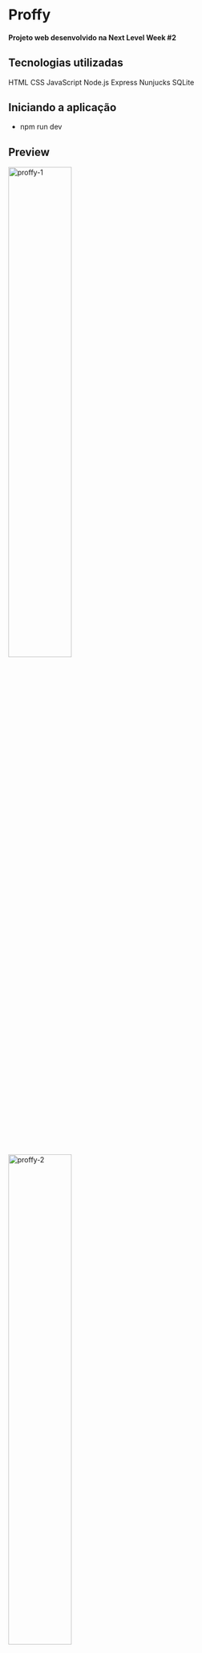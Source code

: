 # Proffy 

#### Projeto web desenvolvido na Next Level Week #2
<p></p>

## Tecnologias utilizadas
HTML
CSS
JavaScript
Node.js
Express
Nunjucks
SQLite

## Iniciando a aplicação
- npm run dev

## Preview
<p align="left" >
  <img src="https://i.ibb.co/KrjbDmy/proffy-1.png" alt="proffy-1" border="0" width="50%">
</p>

<p align="left">
  <img src="https://i.ibb.co/FbTB5fY/proffy-2.png" alt="proffy-2" border="0" width="50%">
</p>

<p align="left">
<img src="https://i.ibb.co/zVwzzYm/proffy-3.png" alt="proffy-3" border="0" width="50%">

</p>

<p align="left">
  <img src="https://i.ibb.co/DgQMWMJ/proffy-4.png" alt="proffy-4" border="0" width="30%" height="40%">
</p>

